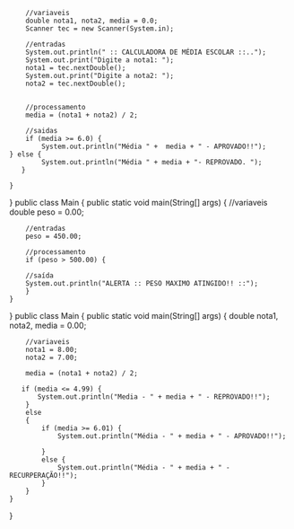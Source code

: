 	    //variaveis
	    double nota1, nota2, media = 0.0;
	    Scanner tec = new Scanner(System.in);
	    
	    //entradas
	    System.out.println(" :: CALCULADORA DE MÉDIA ESCOLAR ::..");
	    System.out.print("Digite a nota1: ");
	    nota1 = tec.nextDouble();
	    System.out.print("Digite a nota2: ");
	    nota2 = tec.nextDouble();
	    
	    
	    //processamento
	    media = (nota1 + nota2) / 2;
	    
	    //saidas
	    if (media >= 6.0) {
	        System.out.println("Média " +  media + " - APROVADO!!");
	} else {
	        System.out.println("Média " + media + "- REPROVADO. ");
	   } 
	    
	}

    
}
    public class Main
    {
	public static void main(String[] args) {
	    //variaveis   
	    double peso = 0.00;
	    
	    //entradas
	    peso = 450.00;
	    
	    //processamento
	    if (peso > 500.00) {
	    
	    //saída
	    System.out.println("ALERTA :: PESO MAXIMO ATINGIDO!! ::");
	    } 
	}           
}
public class Main
{
	public static void main(String[] args) {
	   double nota1, nota2, media = 0.00;
	    
	    //variaveis   
        nota1 = 8.00;
        nota2 = 7.00;
	    
	    media = (nota1 + nota2) / 2;
	    
	   if (media <= 4.99) {
	       System.out.println("Media - " + media + " - REPROVADO!!");
	    }
	    else    
	    {
	        if (media >= 6.01) {
	            System.out.println("Média - " + media + " - APROVADO!!");
	           
	        }
	        else {
	            System.out.println("Média - " + media + " - RECURPERAÇÃO!!");
	        }    
	    }
	}
}
